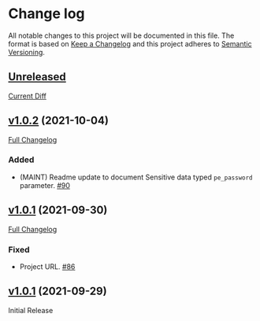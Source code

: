 # Change log

All notable changes to this project will be documented in this file. The format is based on [Keep a Changelog](http://keepachangelog.com/en/1.0.0/) and this project adheres to [Semantic Versioning](http://semver.org).

## [Unreleased](https://github.com/puppetlabs/puppetlabs-pe_event_forwarding)

[Current Diff](https://github.com/puppetlabs/puppetlabs-splunk_hec/compare/v1.0.1..main)

## [v1.0.2](https://github.com/puppetlabs/puppetlabs-pe_event_forwarding/tree/v1.0.2) (2021-10-04)

[Full Changelog](https://github.com/puppetlabs/puppetlabs-pe_event_forwarding/compare/v1.0.1..v1.0.2)

### Added

- (MAINT) Readme update to document Sensitive data typed `pe_password` parameter. [#90](https://github.com/puppetlabs/puppetlabs-pe_event_forwarding/pull/90)

## [v1.0.1](https://github.com/puppetlabs/puppetlabs-pe_event_forwarding/tree/v1.0.1) (2021-09-30)

[Full Changelog](https://github.com/puppetlabs/puppetlabs-pe_event_forwarding/compare/v1.0.0..v1.0.1)

### Fixed

- Project URL. [#86](https://github.com/puppetlabs/puppetlabs-pe_event_forwarding/pull/86)

## [v1.0.1](https://github.com/puppetlabs/puppetlabs-pe_event_forwarding/tree/v1.0.0) (2021-09-29)

Initial Release
